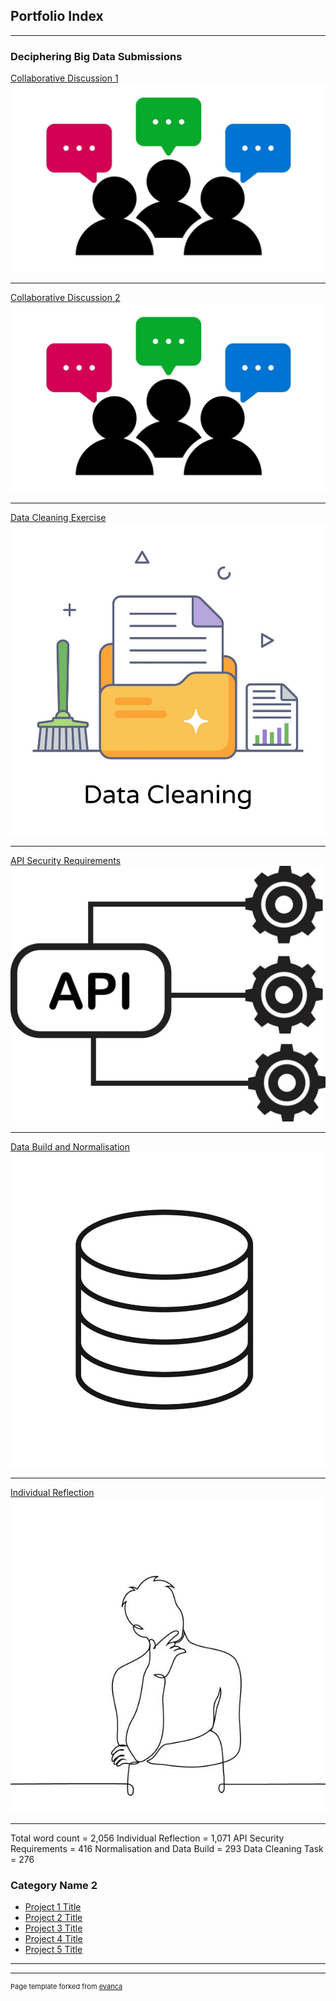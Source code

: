 ## Portfolio Index

---

### Deciphering Big Data Submissions 

[Collaborative Discussion 1](/pdf/Collaborative_Discussion_1.pdf)
<img src="images/discussion.jpg?raw=true"/>

---
[Collaborative Discussion 2](/pdf/Collaborative_Discussion_2.pdf)
<img src="images/discussion.jpg?raw=true"/>

---
[Data Cleaning Exercise](/pdf/data_clean.pdf)
<img src="images/data_cleaning.jpg?raw=true"/>

---
[API Security Requirements](/pdf/API_Security_Requirements.pdf)
<img src="images/api.jpg?raw=true"/>

---
[Data Build and Normalisation](/pdf/Normalisation_DataBuild.pdf)
<img src="images/database.jpg?raw=true"/>

---
[Individual Reflection](/pdf/Individual_Reflection.pdf)
<img src="images/reflection.jpg?raw=true"/>

---
Total word count = 2,056
Individual Reflection = 1,071
API Security Requirements = 416
Normalisation and Data Build = 293
Data Cleaning Task = 276

### Category Name 2

- [Project 1 Title](http://example.com/)
- [Project 2 Title](http://example.com/)
- [Project 3 Title](http://example.com/)
- [Project 4 Title](http://example.com/)
- [Project 5 Title](http://example.com/)

---




---
<p style="font-size:11px">Page template forked from <a href="https://github.com/evanca/quick-portfolio">evanca</a></p>
<!-- Remove above link if you don't want to attibute -->
